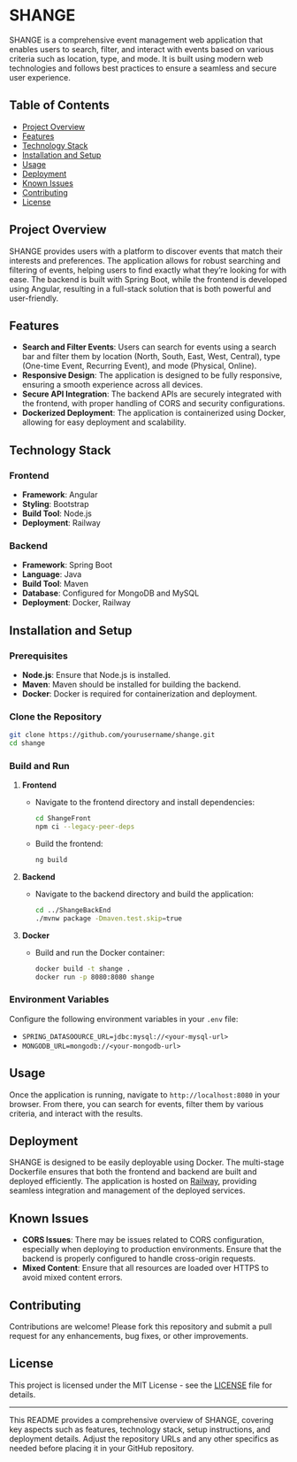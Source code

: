 # **SHANGE**

SHANGE is a comprehensive event management web application that enables users to search, filter, and interact with events based on various criteria such as location, type, and mode. It is built using modern web technologies and follows best practices to ensure a seamless and secure user experience.

## **Table of Contents**
- [Project Overview](#project-overview)
- [Features](#features)
- [Technology Stack](#technology-stack)
- [Installation and Setup](#installation-and-setup)
- [Usage](#usage)
- [Deployment](#deployment)
- [Known Issues](#known-issues)
- [Contributing](#contributing)
- [License](#license)

## **Project Overview**

SHANGE provides users with a platform to discover events that match their interests and preferences. The application allows for robust searching and filtering of events, helping users to find exactly what they’re looking for with ease. The backend is built with Spring Boot, while the frontend is developed using Angular, resulting in a full-stack solution that is both powerful and user-friendly.

## **Features**

- **Search and Filter Events**: Users can search for events using a search bar and filter them by location (North, South, East, West, Central), type (One-time Event, Recurring Event), and mode (Physical, Online).
- **Responsive Design**: The application is designed to be fully responsive, ensuring a smooth experience across all devices.
- **Secure API Integration**: The backend APIs are securely integrated with the frontend, with proper handling of CORS and security configurations.
- **Dockerized Deployment**: The application is containerized using Docker, allowing for easy deployment and scalability.

## **Technology Stack**

### **Frontend**
- **Framework**: Angular
- **Styling**: Bootstrap
- **Build Tool**: Node.js
- **Deployment**: Railway

### **Backend**
- **Framework**: Spring Boot
- **Language**: Java
- **Build Tool**: Maven
- **Database**: Configured for MongoDB and MySQL
- **Deployment**: Docker, Railway

## **Installation and Setup**

### **Prerequisites**
- **Node.js**: Ensure that Node.js is installed.
- **Maven**: Maven should be installed for building the backend.
- **Docker**: Docker is required for containerization and deployment.

### **Clone the Repository**
```bash
git clone https://github.com/yourusername/shange.git
cd shange
```

### **Build and Run**

1. **Frontend**
   - Navigate to the frontend directory and install dependencies:
     ```bash
     cd ShangeFront
     npm ci --legacy-peer-deps
     ```
   - Build the frontend:
     ```bash
     ng build
     ```

2. **Backend**
   - Navigate to the backend directory and build the application:
     ```bash
     cd ../ShangeBackEnd
     ./mvnw package -Dmaven.test.skip=true
     ```

3. **Docker**
   - Build and run the Docker container:
     ```bash
     docker build -t shange .
     docker run -p 8080:8080 shange
     ```

### **Environment Variables**
Configure the following environment variables in your `.env` file:
- `SPRING_DATASOOURCE_URL=jdbc:mysql://<your-mysql-url>`
- `MONGODB_URL=mongodb://<your-mongodb-url>`

## **Usage**

Once the application is running, navigate to `http://localhost:8080` in your browser. From there, you can search for events, filter them by various criteria, and interact with the results.

## **Deployment**

SHANGE is designed to be easily deployable using Docker. The multi-stage Dockerfile ensures that both the frontend and backend are built and deployed efficiently. The application is hosted on [Railway](https://railway.app/), providing seamless integration and management of the deployed services.

## **Known Issues**

- **CORS Issues**: There may be issues related to CORS configuration, especially when deploying to production environments. Ensure that the backend is properly configured to handle cross-origin requests.
- **Mixed Content**: Ensure that all resources are loaded over HTTPS to avoid mixed content errors.

## **Contributing**

Contributions are welcome! Please fork this repository and submit a pull request for any enhancements, bug fixes, or other improvements.

## **License**

This project is licensed under the MIT License - see the [LICENSE](LICENSE) file for details.

---

This README provides a comprehensive overview of SHANGE, covering key aspects such as features, technology stack, setup instructions, and deployment details. Adjust the repository URLs and any other specifics as needed before placing it in your GitHub repository.
